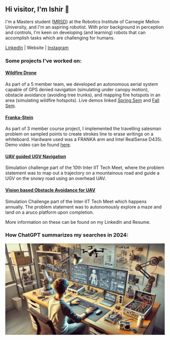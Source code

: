 ## Hi visitor, I'm Ishir 👋

I'm a Masters student ([MRSD](https://www.ri.cmu.edu/education/masters-programs/masters-robotics-and-autonomous-systems/)) at the Robotics Institute of Carnegie Mellon University, and I'm an aspiring robotist. With prior background in perception and controls, I'm keen on developing (and learning) robots that can accomplish tasks which are challenging for humans. 

<!-- ### Currently I'm working on -->
[LinkedIn](https://www.linkedin.com/in/ishir-gupta/) | Website  | [Instagram](https://www.instagram.com/ishir.roongta/)


### Some projects I've worked on:
<!-- 
<details>
<summary>show</summary>
<br>
This is how you dropdown.
</details> -->

<!-- Add links too -->
#### [Wildfire Drone](https://mrsdprojects.ri.cmu.edu/2024teamb/) 
As part of a 5 member team, we developed an autonomous aerial system capable of GPS denied navigation (simulating under canopy motion), obstacle avoidance (avoiding tree trunks), and mapping fire hotspots in an area (simulating wildfire hotspots). Live demos linked [Spring Sem](https://www.youtube.com/watch?v=IAE71FNCuks) and [Fall Sem]().

#### [Franka-Stein](https://drive.google.com/file/d/17YVXuGEJ2rgmDS1DY1Mh6kl8ccbDTyVC/view?usp=sharing&usp=embed_facebook)
As part of 3 member course project, I implemented the travelling salesman problem on sampled points to create strokes line to erase writings on a whiteboard. Hardware used was a FRANKA arm and Intel RealSense D435i. Demo video can be found [here](https://www.youtube.com/watch?v=gNvjeiw5U4U&list=LL&index=2).


<!-- #### Context Aware Grasping
This was a exploratory course project in an attempt to get a contextually aware grasp point given an object in a scene using VQA to describe the scene, LLM to make a decision, and VLM to locate the appropraite object from options/most appropriate grasp point.  -->


#### [UAV guided UGV Navigation](https://github.com/AerialRobotics-IITK/inter_iit_uav_guided_ugv)
Simulation challenge part of the 10th Inter IIT Tech Meet, where the problem statement was to map out a trajectory on a mountainous road and guide a UGV on the snowy road using an overhead UAV.

#### [Vision based Obstacle Avoidance for UAV](https://github.com/AerialRobotics-IITK/inter_iit_dgre_voad)
Simulation Challenge part of the Inter-IIT Tech Meet which happens annually. The problem statement was to autonomously explore a maze and land on a aruco platform upon completion.

<!-- #### [IARC] -->

<!-- ### Skills
 -->
 More information on these can be found on my LinkedIn and Resume.


### How ChatGPT summarizes my searches in 2024:

![Alt text](images/photo_self_gpt.png)
<!-- 
**isro01/isro01** is a ✨ _special_ ✨ repository because its `README.md` (this file) appears on your GitHub profile.

Here are some ideas to get you started:

- 🔭 I’m currently working on ...
- 🌱 I’m currently learning ...
- 👯 I’m looking to collaborate on ...
- 🤔 I’m looking for help with ...
- 💬 Ask me about ...
- 📫 How to reach me: ...
- 😄 Pronouns: ...
- ⚡ Fun fact: ... -->

